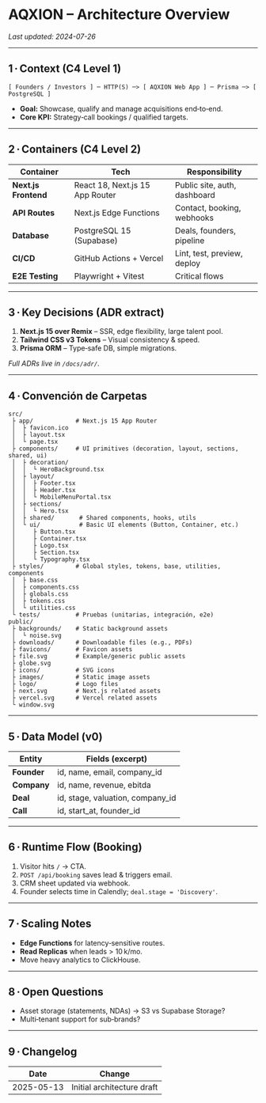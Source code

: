 # AQXION – Architecture Overview  
_Last updated: 2024-07-26_

---

## 1 · Context (C4 Level 1)

```
[ Founders / Investors ] ─ HTTP(S) ─> [ AQXION Web App ] ─ Prisma ─> [ PostgreSQL ]
```

- **Goal:** Showcase, qualify and manage acquisitions end‑to‑end.
- **Core KPI:** Strategy‑call bookings / qualified targets.

---

## 2 · Containers (C4 Level 2)

| Container | Tech | Responsibility |
|-----------|------|----------------|
| **Next.js Frontend** | React 18, Next.js 15 App Router | Public site, auth, dashboard |
| **API Routes** | Next.js Edge Functions | Contact, booking, webhooks |
| **Database** | PostgreSQL 15 (Supabase) | Deals, founders, pipeline |
| **CI/CD** | GitHub Actions + Vercel | Lint, test, preview, deploy |
| **E2E Testing** | Playwright + Vitest | Critical flows |

---

## 3 · Key Decisions (ADR extract)

1. **Next.js 15 over Remix** – SSR, edge flexibility, large talent pool.  
2. **Tailwind CSS v3 Tokens** – Visual consistency & speed.  
3. **Prisma ORM** – Type‑safe DB, simple migrations.  

*Full ADRs live in `/docs/adr/`.*

---

## 4 · Convención de Carpetas

```
src/
 ├ app/            # Next.js 15 App Router
 │  ├ favicon.ico
 │  ├ layout.tsx
 │  └ page.tsx
 ├ components/     # UI primitives (decoration, layout, sections, shared, ui)
 │  ├ decoration/
 │  │  └ HeroBackground.tsx
 │  ├ layout/
 │  │  ├ Footer.tsx
 │  │  ├ Header.tsx
 │  │  └ MobileMenuPortal.tsx
 │  ├ sections/
 │  │  └ Hero.tsx
 │  ├ shared/       # Shared components, hooks, utils
 │  └ ui/           # Basic UI elements (Button, Container, etc.)
 │     ├ Button.tsx
 │     ├ Container.tsx
 │     ├ Logo.tsx
 │     ├ Section.tsx
 │     └ Typography.tsx
 ├ styles/         # Global styles, tokens, base, utilities, components
 │  ├ base.css
 │  ├ components.css
 │  ├ globals.css
 │  ├ tokens.css
 │  └ utilities.css
 └ tests/          # Pruebas (unitarias, integración, e2e)
public/
 ├ backgrounds/    # Static background assets
 │  └ noise.svg
 ├ downloads/      # Downloadable files (e.g., PDFs)
 ├ favicons/       # Favicon assets
 ├ file.svg        # Example/generic public assets
 ├ globe.svg
 ├ icons/          # SVG icons
 ├ images/         # Static image assets
 ├ logo/           # Logo files
 ├ next.svg        # Next.js related assets
 ├ vercel.svg      # Vercel related assets
 └ window.svg
```

---

## 5 · Data Model (v0)

| Entity | Fields (excerpt) |
|--------|------------------|
| **Founder** | id, name, email, company_id |
| **Company** | id, name, revenue, ebitda |
| **Deal** | id, stage, valuation, company_id |
| **Call** | id, start_at, founder_id |

---

## 6 · Runtime Flow (Booking)

1. Visitor hits `/` → CTA.  
2. `POST /api/booking` saves lead & triggers email.  
3. CRM sheet updated via webhook.  
4. Founder selects time in Calendly; `deal.stage = 'Discovery'`.

---

## 7 · Scaling Notes

- **Edge Functions** for latency‑sensitive routes.  
- **Read Replicas** when leads > 10 k/mo.  
- Move heavy analytics to ClickHouse.

---

## 8 · Open Questions

- Asset storage (statements, NDAs) → S3 vs Supabase Storage?  
- Multi‑tenant support for sub‑brands?

---

## 9 · Changelog

| Date | Change |
|------|--------|
| 2025-05-13 | Initial architecture draft |
